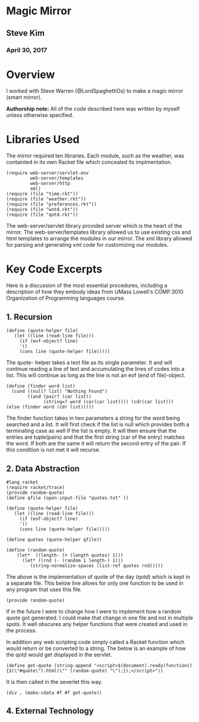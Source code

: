 
# Magic Mirror

## Steve Kim 
### April 30, 2017

# Overview
I worked with Steve Warren (@LordSpaghettiOs) to make a magic mirror (smart mirror).  

**Authorship note:** All of the code described here was written by myself unless otherwise specified.

# Libraries Used
The mirror required ten libraries.  Each module, such as the weather, was containted in its own Racket file which concealed its implmentation.     
```Racket
(require web-server/servlet-env
         web-server/templates
         web-server/http
         xml)
(require (file "time.rkt"))
(require (file "weather.rkt"))
(require (file "preferences.rkt"))
(require (file "wotd.rkt"))
(require (file "qotd.rkt"))
```
The web-server/servlet library provided server which is the heart of the mirror. 
The web-server/templates library allowed us to use existing css and html templates to arrange the modules in our mirror. 
The xml library allowed for parsing and generating xml code for customizing our modules.  

 
# Key Code Excerpts
Here is a discussion of the most essential procedures, including a description of how they embody ideas from UMass Lowell's COMP.3010 Organization of Programming languages course.

## 1. Recursion
  
```racket
(define (quote-helper file)
   (let ((line (read-line file)))
     (if (eof-object? line)
     '()
     (cons line (quote-helper file)))))
```
 The quote- helper takes a text file as its single parameter.  It and will continue reading  a line of text and accumulating the lines of codes into a list.  This will continue as long as the line is not an eof (end of file)-object.  
```racket
(define (finder word list)
  (cond ((null? list) "Nothing Found")
        ((and (pair? (car list))
              (string=? word (car(car list)))) (cdr(car list)))
(else (finder word (cdr list)))))
```
The finder function takes in two parameters a string for the word being searched and a list.  It will first check if the list is null  which provides both a terminating case as well if the list is empty.  It will then ensure that the entries are tuple(pairs) and that the first string (car of the entry) matches the word.  If both are the same it will return the second entry of the pair.  If this condition is not met it will recurse. 

## 2. Data Abstraction
```racket
#lang racket
(require racket/trace)
(provide random-quote)
(define qfile (open-input-file "quotes.txt" ))

(define (quote-helper file)
   (let ((line (read-line file)))
     (if (eof-object? line)
     '()
     (cons line (quote-helper file)))))

(define quotes (quote-helper qfile))

(define (random-quote)
    (let*  ((length- (+ (length quotes) 1)))
      (let* ((rnd (- (random 1 length-) 1)))
         (string-normalize-spaces (list-ref quotes rnd)))))
```
The above is the implementation of quote of the day (qotd) which is kept in a separate file.  This below line allows for only one function to be used in any program that uses this file. 
```racket 
(provide random-quote)
```
If in the future I were to change how I were to implement how a random quote got generated.  I could make that change in one file and not in multiple spots.  It well obscures any helper functions that were created and used in the process.  

In addition any web scripting code simply called a Racket function which would return or be converted to a string.  The below is an example of how the qotd would get displayed in the servlet. 
```racket
(define get-quote (string-append "<script>$(document).ready(function() {$(\"#quote\").html(\"" (random-quote) "\");});</script>"))
```
It is then called in the severlet this way.  
```Racket
(div , (make-cdata #f #f get-quote))
```

## 4. External Technology
